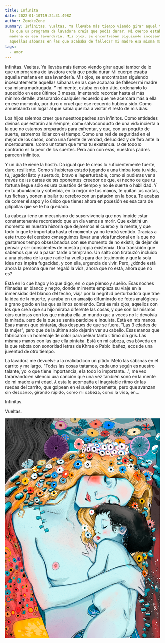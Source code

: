```yaml
---
title: Infinita
date: 2022-01-10T19:24:31.498Z
author: ZenekeZene
summary: Infinitas. Vueltas. Ya llevaba más tiempo viendo girar aquel tambor de
  lo que un programa de lavadora creía que podía durar. Mi cuerpo estaba aquella
  mañana en esa lavandería. Mis ojos, se encontraban siguiendo incesantemente
  aquellas sábanas en las que acababa de fallecer mi madre esa misma madrugada.
tags:
  - amor
---
```

Infinitas. Vueltas. Ya llevaba más tiempo viendo girar aquel tambor de lo que un programa de lavadora creía que podía durar. Mi cuerpo estaba aquella mañana en esa lavandería. Mis ojos, se encontraban siguiendo incesantemente aquellas sábanas en las que acababa de fallecer mi madre esa misma madrugada. Y mi mente, estaba en otro sitio, ordenando lo sucedido en esos últimos 3 meses. Intentando recordar hasta el más mínimo detalle, atesorando cualquier recuerdo que me acercara más a ella en ese momento, por duro o cruel que ese recuerdo hubiera sido. Como amueblando un lugar al que sabía que iba a visitar el resto de mis días.

Los hijos solemos creer que nuestros padres son infinitos. Como entidades divinas que estarán ahí siempre, como salvoconducto de una vida incierta a la que no estamos preparados para enfrentar, y que, con un poquito de suerte, sabremos lidiar con el tiempo. Como una red de seguridad en el mejor de los casos, como una fuente de verdad, de lucidez y de faro ante la incertidumbre. Como un tótem que firma tu existencia. O de todo lo contrario en la peor de las suertes. Pero aún con esas, nuestros padres parecen infinitos.

Y un día te viene la hostia. Da igual que te creas lo suficientemente fuerte, duro, resiliente. Como si hubieras estado jugando a una timba toda tu vida, tú, jugador listo y suertudo, bravo e imperturbable, como si pudieras ver a través de las cartas de tus oponentes, creedor de que, el hecho de que tu fortuna llegue sólo es una cuestión de tiempo y no de suerte o habilidad. Y en tu abundancia y soberbia, en la mejor de tus manos, te quitan tus cartas, tus fichas y ponen a bailar tu cerebro con un patadón en la boca. Te acabas de comer el sapo y lo único que tienes ahora en posesión es esa cara de gilipollas que se te ha quedado.

La cabeza tiene un mecanismo de supervivencia que nos impide estar constantemente recordando que un día vamos a morir. Que existirá un momento en nuestra historia que dejaremos el cuerpo y la mente, y que todo lo que te importaba hasta el momento ya no tendrá sentido. Gracias a este truco del cerebro conseguimos llevar una vida funcional en la que no gastamos tiempo obsesionados con ese momento de no existir, de dejar de pensar y ser conscientes de nuestra propia existencia. Una transición que sabemos que va a pasar, tarde o temprano. Un salto con tirabuzón incluido a una piscina de la que nadie ha vuelto para dar testimonio y que la sola idea nos inspira fugacidad, y con ella, urgencia de vivir. Pero, ¿dónde está ahora la persona que me regaló la vida, ahora que no está, ahora que no es?

Está en lo que hago y lo que digo, en lo que pienso y sueño. Esas noches filmadas en blanco y negro, donde mi mente empieza su viaje en la inmensidad del blanco del techo, viaja por la negritud perturbadora que trae la idea de la muerte, y acaba en un amasijo difuminado de fotos analógicas a grano gordo en las que salimos sonriendo. Está en mis ojos, aquellos con los que creía que su hijo miraba diferente las cosas, y que son los mismos ojos curiosos con los que miraba ella un mundo que a veces no le devolvía la mirada, pero de la que se sentía partícipe e inquieta. Está en mis manos. Esas manos que pintarán, días después de que se fuera, "Las 3 edades de la mujer", pero que de la última solo dejarán ver su cabello. Esas manos que fabricaron un homenaje de color para pelear tanto último día gris. Las mismas manos con las que ella pintaba. Está en mi cabeza, esa bóveda en la que rebota con sonoridad letras de Khrae o Pablo Ibañez, ecos de una juventud de otro tiempo.

La lavadora me devuelve a la realidad con un pitido. Meto las sábanas en el carrito y me largo. "Todas las cosas tratamos, cada uno según es nuestro talante, yo lo que tiene importancia, ella todo lo importante...", me veo tarareando en silencio una canción que una vez también sonó en la mente de mi madre a mi edad. A esta le acompaña el inagotable ritmo de las ruedas del carrito, que golpean en el suelo torpemente, pero que avanzan sin descanso, girando rápido, como mi cabeza, como la vida, en...

Infinitas.

Vueltas.

![](/static/img/imprimir_peque.png)
